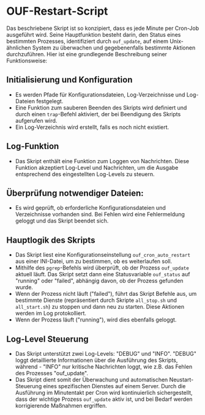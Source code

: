 # OUF-Restart-Script

Das beschriebene Skript ist so konzipiert, dass es jede Minute per Cron-Job ausgeführt wird. Seine Hauptfunktion besteht darin, den Status eines bestimmten Prozesses, identifiziert durch ```ouf_update```, auf einem Unix-ähnlichen System zu überwachen und gegebenenfalls bestimmte Aktionen durchzuführen. Hier ist eine grundlegende Beschreibung seiner Funktionsweise:

## Initialisierung und Konfiguration

- Es werden Pfade für Konfigurationsdateien, Log-Verzeichnisse und Log-Dateien festgelegt.
- Eine Funktion zum sauberen Beenden des Skripts wird definiert und durch einen ```trap```-Befehl aktiviert, der bei Beendigung des Skripts aufgerufen wird.
- Ein Log-Verzeichnis wird erstellt, falls es noch nicht existiert.

## Log-Funktion

- Das Skript enthält eine Funktion zum Loggen von Nachrichten. Diese Funktion akzeptiert Log-Level und Nachrichten, um die Ausgabe entsprechend des eingestellten Log-Levels zu steuern.

## Überprüfung notwendiger Dateien:

- Es wird geprüft, ob erforderliche Konfigurationsdateien und Verzeichnisse vorhanden sind. Bei Fehlen wird eine Fehlermeldung geloggt und das Skript beendet sich.

## Hauptlogik des Skripts

- Das Skript liest eine Konfigurationseinstellung ```ouf_cron_auto_restart``` aus einer INI-Datei, um zu bestimmen, ob es weiterlaufen soll.
- Mithilfe des ```pgrep```-Befehls wird überprüft, ob der Prozess ```ouf_update``` aktuell läuft. Das Skript setzt dann eine Statusvariable ```ouf_status``` auf "running" oder "failed", abhängig davon, ob der Prozess gefunden wurde.
- Wenn der Prozess nicht läuft ("failed"), führt das Skript Befehle aus, um bestimmte Dienste (repräsentiert durch Skripte ```all_stop.sh``` und ```all_start.sh```) zu stoppen und dann neu zu starten. Diese Aktionen werden im Log protokolliert.
- Wenn der Prozess läuft ("running"), wird dies ebenfalls geloggt.

## Log-Level Steuerung

- Das Skript unterstützt zwei Log-Levels: "DEBUG" und "INFO". "DEBUG" loggt detaillierte Informationen über die Ausführung des Skripts, während - "INFO" nur kritische Nachrichten loggt, wie z.B. das Fehlen des Prozesses "ouf_update".
- Das Skript dient somit der Überwachung und automatischen Neustart-Steuerung eines spezifischen Dienstes auf einem Server. Durch die Ausführung im Minutentakt per Cron wird kontinuierlich sichergestellt, dass der wichtige Prozess ```ouf_update``` aktiv ist, und bei Bedarf werden korrigierende Maßnahmen ergriffen.
